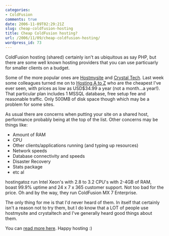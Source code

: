 ```yaml
---
categories:
- ColdFusion
comments: true
date: 2006-11-09T02:29:21Z
slug: cheap-coldfusion-hosting
title: Cheap ColdFusion hosting?
url: /2006/11/09/cheap-coldfusion-hosting/
wordpress_id: 73
---
```


ColdFusion hosting (shared) certainly isn't as ubiquitous as say PHP, but there are some well known hosting providers that you can use particuarly for smaller clients on a budget.

Some of the more popular ones are [Hostmysite](http://www.hostmysite.com/) and [Crystal Tech](http://www.crystaltech.com/). Last week some colleagues turned me on to [Hosting A to Z](http://www.hostingatoz.com/) who are the cheapest I've ever seen, with prices as low as USD$34.99 a year (not a month...a year!). That particular plan includes 1 MSSQL database, free setup fee and reasonable traffic. Only 500MB of disk space though which may be a problem for some sites.

As usual there are concerns when putting your site on a shared host, performance probably being at the top of the list. Other concerns may be things like:

  * Amount of RAM
  * CPU
  * Other clients/applications running (and typing up resources)
  * Network speeds
  * Database connectivity and speeds
  * Disaster Recovery
  * Stats package
  * etc al

hostingatoz run Intel Xeon's with 2.8 to 3.2 CPU's with 2-4GB of RAM, boast 99.9% uptime and 24 x 7 x 365 customer support. Not too bad for the price. Oh and by the way, they run ColdFusion MX 7 Enterprise.

The only thing for me is that I'd never heard of them. In itself that certainly isn't a reason not to try them, but I do know that a LOT of people use hostmysite and crystaltech and I've generally heard good things about them.

You can [read more here](http://www.hostingatoz.com/shared_hosting.cfx). Happy hosting :)

